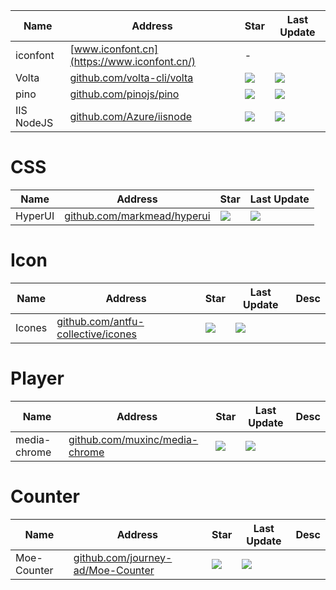 Name| Address | Star| Last Update
-|-|-|-|
iconfont|[www.iconfont.cn](https://www.iconfont.cn/)|-|  
Volta|[github.com/volta-cli/volta](https://github.com/volta-cli/volta)|<img src="https://img.shields.io/github/stars/volta-cli/volta?style=for-the-badge" />|<img src="https://img.shields.io/github/last-commit/volta-cli/volta?style=for-the-badge" />
pino|[github.com/pinojs/pino](https://github.com/pinojs/pino)|<img src="https://img.shields.io/github/stars/pinojs/pino?style=for-the-badge" />|<img src="https://img.shields.io/github/last-commit/pinojs/pino?style=for-the-badge" />
IIS NodeJS|[github.com/Azure/iisnode](https://github.com/Azure/iisnode)|<img src="https://img.shields.io/github/stars/Azure/iisnode?style=for-the-badge" />|<img src="https://img.shields.io/github/last-commit/Azure/iisnode?style=for-the-badge" />


# CSS
Name| Address | Star| Last Update
-|-|-|-|
HyperUI|[github.com/markmead/hyperui](https://github.com/markmead/hyperui)|<img src="https://img.shields.io/github/stars/markmead/hyperui?style=for-the-badge" />|<img src="https://img.shields.io/github/last-commit/markmead/hyperui?style=for-the-badge" />

# Icon
Name| Address | Star| Last Update|Desc
-|-|-|-|-|
Icones|[github.com/antfu-collective/icones](https://github.com/antfu-collective/icones)|<img src="https://img.shields.io/github/stars/antfu-collective/icones?style=for-the-badge" />|<img src="https://img.shields.io/github/last-commit/antfu-collective/icones?style=for-the-badge" />|

# Player
Name| Address | Star| Last Update|Desc
-|-|-|-|-|
media-chrome|[github.com/muxinc/media-chrome](https://github.com/muxinc/media-chrome)|<img src="https://img.shields.io/github/stars/muxinc/media-chrome?style=for-the-badge" />|<img src="https://img.shields.io/github/last-commit/muxinc/media-chrome?style=for-the-badge" />|


# Counter
Name| Address | Star| Last Update|Desc
-|-|-|-|-|
Moe-Counter|[github.com/journey-ad/Moe-Counter](https://github.com/journey-ad/Moe-Counter)|<img src="https://img.shields.io/github/stars/journey-ad/Moe-Counter?style=for-the-badge" />|<img src="https://img.shields.io/github/last-commit/journey-ad/Moe-Counter?style=for-the-badge" />|
